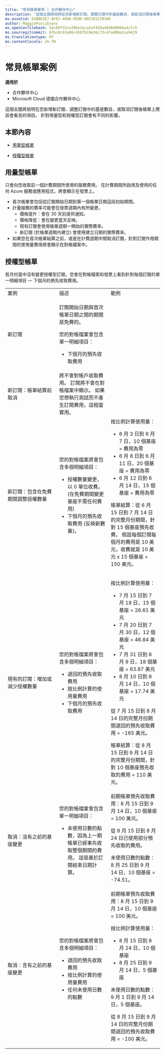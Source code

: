 ```yaml
---
title: "常見帳單案例 | 合作夥伴中心"
description: "這個主題將說明在您新增新訂閱、調整訂閱中的基座數目，或取消訂閱後帳單上應該會看見的項目。 針對用量型和授權型訂閱會有不同的影響。"
ms.assetid: E4BBD3E7-AFE2-4998-950D-0D27D1178160
author: MaggiePucciEvans
ms.openlocfilehash: 5ac69f33ca78be1eca2af439a48d6d0904a4cfc5
ms.sourcegitcommit: b7bc0c63a98c458fb19e16c73c47ad80e2ce9429
ms.translationtype: HT
ms.contentlocale: zh-TW
---
```

# <a name="common-billing-scenarios"></a>常見帳單案例

**適用於**

-  合作夥伴中心
-  Microsoft Cloud 德國合作夥伴中心

這個主題將說明在您新增新訂閱、調整訂閱中的基座數目，或取消訂閱後帳單上應該會看見的項目。 針對用量型和授權型訂閱會有不同的影響。

## <a name="in-this-section"></a>本節內容


-   [用量型帳單](#usagebased)

-   [授權型帳單](#licensebased)

## <a href="" id="usagebased"></a>用量型帳單


只會向您收取前一個計費期間所使用的服務費用。 在計費期間所啟用及使用的任何 Azure 服務或應用程式，將會顯示在發票上。

-   首次帳單會包括從訂閱開始日期到第一個帳單日期這段初始期間。
-   計量服務的費率可能會在發票週期內有所變更。
    -   價格提升：會在 30 天前提供通知。
    -   價格降低：會在變更當天反映。
    -   現有訂閱會使用帳單週期一開始的實際費率。
    -   新訂閱 (於帳單週期內建立) 會使用建立日期的實際費率。
-   如果您在首次帳單結算之前，或是在計費週期中間取消訂閱，針對訂閱作用期間的使用量費用將會顯示在對帳檔案中。

## <a href="" id="licensebased"></a>授權型帳單


若月份當中沒有變更授權型訂閱，您會在對帳檔案和發票上看到針對每個訂閱的單一明細項目 — 下個月的預先收取費用。

<table>
<colgroup>
<col width="33%" />
<col width="33%" />
<col width="33%" />
</colgroup>
<tbody>
<tr class="odd">
<td>案例</td>
<td>描述</td>
<td>範例</td>
</tr>
<tr class="even">
<td>新訂閱</td>
<td><p>訂閱開始日期與首次帳單日期之間的期間是免費的。</p>
<p>您的對帳檔案會包含單一明細項目：</p>
<ul>
<li>下個月的預先收取費用</li>
</ul></td>
<td></td>
</tr>
<tr class="odd">
<td>新訂閱：帳單結算前取消</td>
<td>將不會對帳戶收取費用。 訂閱將不會在對帳檔案中顯示。 如果您想執行測試而不產生訂閱費用，這相當實用。</td>
<td></td>
</tr>
<tr class="even">
<td>新訂閱：包含在免費期間調整授權數量</td>
<td><p>您的對帳檔案將會包含多個明細項目：</p>
<ul>
<li>授權數量變更，以 0 單位收費。 (在免費期間變更基座不需任何費用)</li>
<li>下個月的預先收取費用 (反映新數量)。</li>
</ul></td>
<td>按比例計算使用量：
<ul>
<li>6 月 3 日到 6 月 7 日，10 個基座 = 費用為零</li>
<li>6 月 8 日到 6 月 11 日，20 個基座 = 費用為零</li>
<li>6 月 12 日到 6 月 14 日，15 個基座 = 費用為零</li>
</ul>
<p>帳單結算：從 6 月 15 日到 7 月 14 日的完整月份期間，針對 15 個基座預先收費。 假設每個訂閱每個月的費用是 10 美元，收費就是 10 美元 x 15 個基座 = 150 美元。</p></td>
</tr>
<tr class="odd">
<td>現有的訂閱：增加或減少授權數量</td>
<td><p>您的對帳檔案將會包含多個明細項目：</p>
<ul>
<li>退回的預先收取費用</li>
<li>按比例計算的使用量費用</li>
<li>下個月的預先收取費用</li>
</ul></td>
<td><p>按比例計算使用量：</p>
<ul>
<li>7 月 15 日到 7 月 19 日，15 個基座 = 26.61 美元</li>
<li>7 月 20 日到 7 月 30 日，12 個基座 = 46.84 美元</li>
<li>7 月 31 日到 8 月 9 日，18 個基座 = 63.87 美元</li>
<li>8 月 10 日到 8 月 14 日，10 個基座 = 17.74 美元</li>
</ul>
從 7 月 15 日到 8 月 14 日的完整月份期間退回的預先收取費用 = -165 美元。
<p>帳單結算：從 8 月 15 日到 9 月 14 日的完整月份期間，針對 10 個基座預先收取的費用 = 110 美元。</p></td>
</tr>
<tr class="even">
<td>取消：沒有之前的基座變更</td>
<td><p>您的對帳檔案會包含單一明細項目：</p>
<ul>
<li>未使用日數的點數，因為上一期帳單已經事先收取整個期間的費用。 這是基於訂閱結束日期計算。</li>
</ul></td>
<td>前期帳單預先收取費用：8 月 15 日到 9 月 14 日，10 個基座 = 100 美元。
<p>從 8 月 15 日到 8 月 24 日已使用部分預先收取的費用。</p>
<p>未使用日數的點數：8 月 25 日到 9 月 14 日，10 個基座 = -74.51。</p></td>
</tr>
<tr class="odd">
<td>取消：含有之前的基座變更</td>
<td><p>您的對帳檔案將會包含多個明細項目：</p>
<ul>
<li>退回的預先收取費用</li>
<li>按比例計算的使用量費用</li>
<li>任何未使用日數的點數</li>
</ul></td>
<td>前期帳單預先收取費用：8 月 15 日到 9 月 14 日，10 個基座 = 100 美元。
<p>按比例計算使用量：</p>
<ul>
<li>8 月 15 日到 8 月 24 日，10 個基座</li>
<li>8 月 25 日到 9 月 14 日，5 個基座</li>
</ul>
<p>未使用日數的點數：9 月 1 日到 9 月 14 日，5 個基座。</p>
<p>從 8 月 15 日到 9 月 14 日的完整月份期間退回的預先收取費用 = -100 美元。</p></td>
</tr>
</tbody>
</table>

 

 

 



